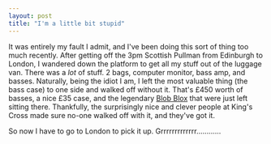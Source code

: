 ```yaml
---
layout: post
title: "I'm a little bit stupid"
---
```

It was entirely my fault I admit, and I've been doing this sort of thing too
much recently. After getting off the 3pm Scottish Pullman from Edinburgh to
London, I wandered down the platform to get all my stuff out of the luggage
van. There was a _lot_ of stuff. 2 bags, computer monitor, bass amp, and
basses. Naturally, being the idiot I am, I left the most valuable thing (the
bass case) to one side and walked off without it. That's £450 worth of basses,
a nice £35 case, and the legendary [Blob Blox][1] that were just left sitting
there. Thankfully, the surprisingly nice and clever people at King's Cross
made sure no-one walked off with it, and they've got it.

So now I have to go to London to pick it up. Grrrrrrrrrrrrr............

   [1]: http://www.growse.com/misc/the-blob-box/

